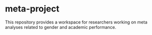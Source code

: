 # meta-project
This repository provides a workspace for researchers working on meta analyses related to gender and academic performance.
